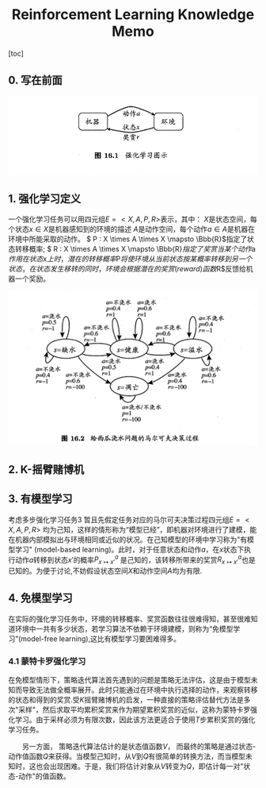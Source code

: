 # <center> Reinforcement Learning Knowledge Memo </center>
[toc]


## 0. 写在前面
![](figures/rl/0.png)

## 1. 强化学习定义
一个强化学习任务可以用四元组$E = <X,A,P,R>$表示，其中：
$X$是状态空间，每个状态$x \in X$是机器感知到的环境的描述
$A$是动作空间，每个动作$a \in A$是机器在环境中所能采取的动作。
$ P : X \times A \times X \mapsto \Bbb{R}$指定了状态转移概率;
$ R : X \times A \times X \mapsto \Bbb{R}$指定了奖赏
当某个动作$a$作用在状态$x$上时，潜在的转移概率$P$将使环境从当前状态按某概率转移到另一个状态，在状态发生移转的同时，环境会根据潜在的奖赏(reward)函数$R$反馈给机器一个奖励。

![](figures/rl/1.png)

## 2. K-摇臂赌博机

## 3. 有模型学习
考虑多步强化学习任务3 暂且先假定任务对应的马尔可夫决策过程四元组$E=<X,A,P,R>$ 均为己知，这样的情形称为“模型已经”，即机器对环境进行了建模，能在机器内部模拟出与环境相同或近似的状况。在己知模型的环境中学习称为"有模型学习" (model-based learning)。此时，对于任意状态和动作$a$，在$x$状态下执行动作$a$转移到状态$x'$的概率$P^{a}_{x \mapsto x'}$ 是己知的，该转移所带来的奖赏$R^{a}_{x \mapsto x'}$也是已知的。为便于讨论,不妨假设状态空间$X$和动作空间$A$均为有限.


## 4. 免模型学习

在实际的强化学习任务中，环境的转移概率、奖赏函数往往很难得知，甚至很难知道环境中一共有多少状态，若学习算法不依赖于环境建模，则称为“免模型学习”(model-free learning),这比有模型学习要困难得多。

### 4.1 蒙特卡罗强化学习

在免模型情形下，策略迭代算法首先遇到的问题是策略无法评估，这是由于模型未知而导致无法做全概率展开。此时只能通过在环境中执行选择的动作，来观察转移的状态和得到的奖赏.受$K$摇臂赌博机的启发，一种直接的策略评估替代方法是多次"采样"，然后求取平均累积奖赏来作为期望累积奖赏的近似，这称为蒙特卡罗强化学习。由于采样必须为有限次数，因此该方法更适合于使用$T$步累积奖赏的强化学习任务。

&emsp;&emsp;另一方面， 策略迭代算法估计的是状态值函数$V$， 而最终的策略是通过状态-动作值函数$Q$来获得。当模型己知时，从$V$到$Q$有很简单的转换方法，而当模型未知时，这也会出现困难。于是，我们将估计对象从$V$转变为$Q$，即估计每一对"状态-动作"的值函数。

